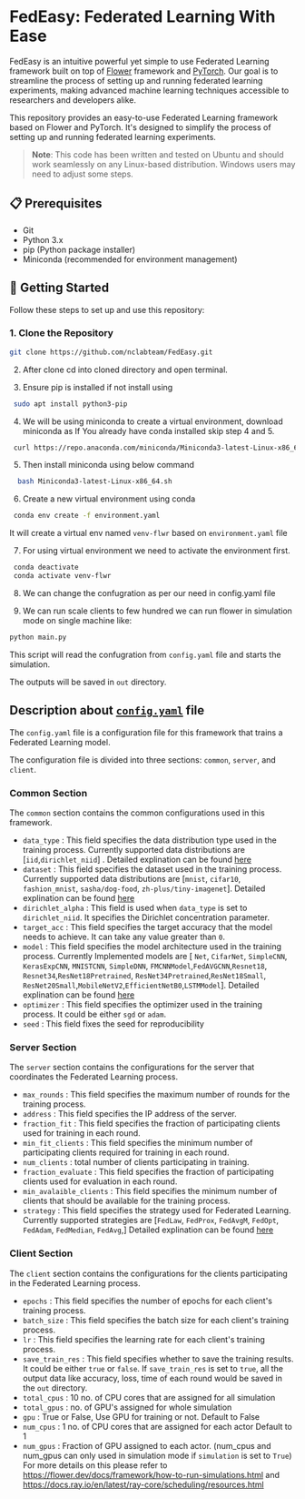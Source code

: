 # FedEasy: Federated Learning With Ease

<!-- ![FedEasy Logo](placeholder-for-logo.png) -->


FedEasy is an intuitive powerful yet simple to use Federated Learning framework built on top of [Flower](https://flower.ai/) framework and [PyTorch](https://pytorch.org/). Our goal is to streamline the process of setting up and running federated learning experiments, making advanced machine learning techniques accessible to researchers and developers alike.

This repository provides an easy-to-use Federated Learning framework based on Flower and PyTorch. It's designed to simplify the process of setting up and running federated learning experiments.

> **Note**: This code has been written and tested on Ubuntu and should work seamlessly on any Linux-based distribution. Windows users may need to adjust some steps.

## 📋 Prerequisites

- Git
- Python 3.x
- pip (Python package installer)
- Miniconda (recommended for environment management)

## 🚀 Getting Started

Follow these steps to set up and use this repository:

### 1. Clone the Repository

```bash
git clone https://github.com/nclabteam/FedEasy.git
```
2. After clone cd into cloned directory and open terminal.

3. Ensure pip is installed if not install using
```bash
 sudo apt install python3-pip
```

4. We will be using miniconda to create a virtual environment, download miniconda as
If You already have conda installed skip step 4 and 5.

```bash
 curl https://repo.anaconda.com/miniconda/Miniconda3-latest-Linux-x86_64.sh -o Miniconda3-latest-Linux-x86_64.sh
```
5. Then install miniconda using below command
```bash
  bash Miniconda3-latest-Linux-x86_64.sh
```
6. Create a new virtual environment using conda
```bash
 conda env create -f environment.yaml
```
It will create a virtual env named `venv-flwr` based on `environment.yaml` file

7. For using virtual environment we need to activate the environment first.
```bash
 conda deactivate
 conda activate venv-flwr
```
8. We can change the confugration as per our need in config.yaml file

9. We can run scale clients to few hundred we can run flower in simulation mode on single machine like:
```bash
python main.py
```
  This script will read the confugration from `config.yaml` file and starts the simulation.

  The outputs will be saved in `out` directory.


## Description about  [`config.yaml`](/config.yaml) file
The `config.yaml` file is a configuration file for this framework that trains a Federated Learning model.

The configuration file is divided into three sections: `common`, `server`, and `client`.

### Common Section
The `common` section contains the common configurations used in this framework. 

- `data_type` : This field specifies the data distribution type used in the training process. Currently supported data distributions are [`iid`,`dirichlet_niid`] . Detailed explination can be found [here](./docs/data_distribution.md)
- `dataset` : This field specifies the dataset used in the training process. Currently supported data distributions are [`mnist`, `cifar10`, `fashion_mnist`, `sasha/dog-food`, `zh-plus/tiny-imagenet`]. Detailed explination can be found [here](./docs/datasets.md)
- `dirichlet_alpha` : This field is used when `data_type` is set to `dirichlet_niid`. It specifies the Dirichlet concentration parameter.
- `target_acc` : This field specifies the target accuracy that the model needs to achieve. It can take any value greater than `0`.
- `model` : This field specifies the model architecture used in the training process. Currently Implemented models are [ `Net`, `CifarNet`, `SimpleCNN`, `KerasExpCNN`, `MNISTCNN`, `SimpleDNN`, `FMCNNModel`,`FedAVGCNN`,`Resnet18`, `Resnet34`,`ResNet18Pretrained`, `ResNet34Pretrained`,`ResNet18Small`, `ResNet20Small`,`MobileNetV2`,`EfficientNetB0`,`LSTMModel`]. Detailed explination can be found [here](./docs/models.md)
- `optimizer` : This field specifies the optimizer used in the training process. It could be either `sgd` or `adam`.
- `seed` : This field fixes the seed for reproducibility

### Server Section
The `server` section contains the configurations for the server that coordinates the Federated Learning process.

- `max_rounds` : This field specifies the maximum number of rounds for the training process.
- `address` : This field specifies the IP address of the server.
- `fraction_fit` : This field specifies the fraction of participating clients used for training in each round.
- `min_fit_clients` : This field specifies the minimum number of participating clients required for training in each round.
- `num_clients` : total number of clients participating in training.
- `fraction_evaluate` : This field specifies the fraction of participating clients used for evaluation in each round.
- `min_avalaible_clients` : This field specifies the minimum number of clients that should be available for the training process.
- `strategy` : This field specifies the strategy used for Federated Learning. Currently supported strategies are [`FedLaw`, `FedProx`, `FedAvgM`, `FedOpt`, `FedAdam`, `FedMedian`, `FedAvg`,] Detailed explination can be found [here](./docs/strategies.md)

### Client Section
The `client` section contains the configurations for the clients participating in the Federated Learning process.

- `epochs` : This field specifies the number of epochs for each client's training process.
- `batch_size` : This field specifies the batch size for each client's training process.
- `lr` : This field specifies the learning rate for each client's training process.
- `save_train_res` : This field specifies whether to save the training results. It could be either `true` or `false`.
If `save_train_res` is set to `true`, all the output data like accuracy, loss, time of each round would be saved in the `out` directory.
- `total_cpus` : 10  no. of CPU cores that are assigned for all simulation
- `total_gpus` :  no. of GPU's assigned for whole simulation
- `gpu` : True or False, Use GPU for training or not. Default to False
- `num_cpus` : 1  no. of CPU cores that are assigned for each actor Default to 1
- `num_gpus` : Fraction of GPU assigned to each actor. (num_cpus and num_gpus can only used in simulation mode if `simulation` is set to `True`) For more details on this please refer to https://flower.dev/docs/framework/how-to-run-simulations.html and https://docs.ray.io/en/latest/ray-core/scheduling/resources.html


